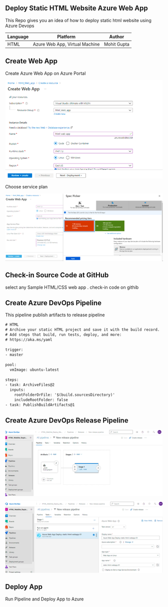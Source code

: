 ## Deploy Static HTML Website Azure Web App
This Repo gives you an idea of how to deploy static html website using Azure Devops

| Language | Platform | Author |
| -------- | --------|--------|
| HTML |  Azure Web App, Virtual Machine| Mohit Gupta

## Create Web App 
Create Azure Web App on Azure Portal 

![N|Solid](media/CreateWebApp.png)

Choose service plan

![N|Solid](media/ChoosePlan.png)

## Check-in Source Code at GitHub

select any Sample HTML/CSS web app . check-in code on githib 

## Create Azure DevOps Pipeline

This pipeline publish artifacts to release pipeline 

```
# HTML
# Archive your static HTML project and save it with the build record.
# Add steps that build, run tests, deploy, and more:
# https://aka.ms/yaml

trigger:
- master

pool:
  vmImage: ubuntu-latest

steps:
- task: ArchiveFiles@2
  inputs:
    rootFolderOrFile: '$(build.sourcesDirectory)'
    includeRootFolder: false
- task: PublishBuildArtifacts@1

```

## Create Azure DevOps Release Pipeline

![N|Solid](media/Release.png)

![N|Solid](media/Release2.png)

## Deploy App

Run Pipeline and Deploy App to Azure 

